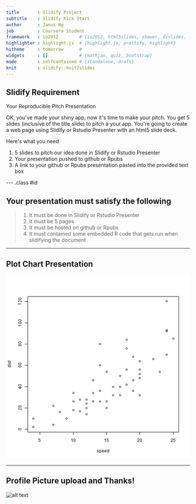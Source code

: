 ```yaml
---
title       : Slidify Project
subtitle    : Slidify Kick Start
author      : Janus Ng
job         : Coursera Student
framework   : io2012        # {io2012, html5slides, shower, dzslides, ...}
highlighter : highlight.js  # {highlight.js, prettify, highlight}
hitheme     : tomorrow      # 
widgets     : []            # {mathjax, quiz, bootstrap}
mode        : selfcontained # {standalone, draft}
knit        : slidify::knit2slides
---
```


## Slidify Requirement

Your Reproducible Pitch Presentation

OK, you've made your shiny app, now it's time to make your pitch. You get 5 slides (inclusive of the title slide) to pitch a your app. You're going to create a web page using Slidify or Rstudio Presenter with an html5 slide deck.

Here's what you need

1.  5 slides to pitch our idea done in Slidify or Rstudio Presenter
2.	Your presentation pushed to github or Rpubs
3.	A link to your github or Rpubs presentation pasted into the provided text box


--- .class #id 


## Your presentation must satisfy the following

> 1.  It must be done in Slidify or Rstudio Presenter
> 2.	It must be 5 pages
> 3.	It must be hosted on github or Rpubs
> 4.	It must contained some embedded R code that gets run when slidifying the document


---

## Plot Chart Presentation

![plot of chunk unnamed-chunk-1](assets/fig/unnamed-chunk-1-1.png)


---
## Profile Picture upload and Thanks!


![alt text](https://cloud.githubusercontent.com/assets/12296834/12505889/8640ff16-c125-11e5-95e3-91188abc4ba2.png)

